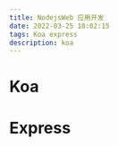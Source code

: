 ```yaml
---
title: NodejsWeb 应用开发
date: 2022-03-25 18:02:15
tags: Koa express
description: koa
---
```


# Koa

# Express
